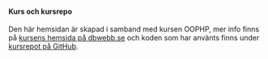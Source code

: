 #### Kurs och kursrepo

Den här hemsidan är skapad i samband med kursen OOPHP, mer info finns på [kursens hemsida på dbwebb.se](https://dbwebb.se/kurser/oophp-v5) och koden som har använts finns under [kursrepot på GitHub](https://github.com/dbwebb-se/oophp).
